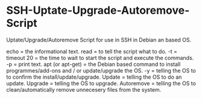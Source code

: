 # SSH-Uptate-Upgrade-Autoremove-Script
Uptate/Upgrade/Autoremove Script for use in SSH in Debian an based OS.

echo             = the informational text.
read             = to tell the script what to do.
-t               = timeout
20               = the time to wait to start the script and execute the commands.
-p               = print text.
apt (or apt-get) = the Debian based command to install programmes/add-ons and / or update/upgrade the OS.
-y               = telling the OS to to confirm the install/update/upgrade.
Update           = telling the OS to do an update.
Upgrade          = telling the OS to upgrade.
Autoremove       = telling the OS to clean/automatically remove unnecesery files from the system.
